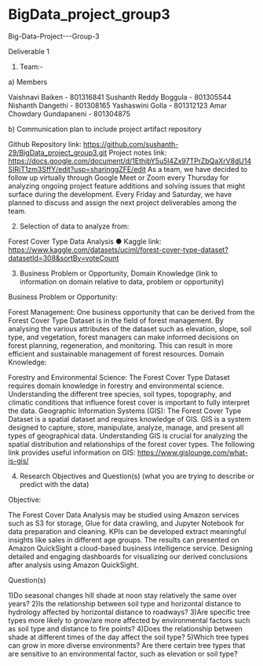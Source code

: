# BigData_project_group3

Big-Data-Project---Group-3

Deliverable 1

1) Team:-

a)  Members

Vaishnavi Baiken                        -  801316841
Sushanth Reddy Boggula          -  801305544
Nishanth Dangethi                     -   801308165
Yashaswini Golla                        -  ​​801312123
Amar Chowdary Gundapaneni   -  801304875

b) Communication plan to include project artifact repository

Github Repository link: https://github.com/sushanth-29/BigData_project_group3.git
Project notes link: https://docs.google.com/document/d/1EthjbY5u5l4Zx97TPrZbQaXrV8dU14SIRiT1zm3SffY/edit?usp=sharinggZFE/edit
As a team, we have decided to follow up virtually through Google Meet or Zoom every Thursday for analyzing ongoing project feature additions and solving issues that might surface during the development. 
 Every Friday and Saturday, we have planned to discuss and assign the next project deliverables among the team.


2)  Selection of data to analyze from:

Forest Cover Type Data Analysis 
●	Kaggle link:
https://www.kaggle.com/datasets/uciml/forest-cover-type-dataset?datasetId=308&sortBy=voteCount


3) Business Problem or Opportunity, Domain Knowledge (link to information on domain relative to data, problem or opportunity)

Business Problem or Opportunity:

Forest Management: One business opportunity that can be derived from the Forest Cover Type Dataset is in the field of forest management. By analysing the various attributes of the dataset such as elevation, slope, soil type, and vegetation, forest managers can make informed decisions on forest planning, regeneration, and monitoring. This can result in more efficient and sustainable management of forest resources.
Domain Knowledge:

Forestry and Environmental Science: The Forest Cover Type Dataset requires domain knowledge in forestry and environmental science. Understanding the different tree species, soil types, topography, and climatic conditions that influence forest cover is important to fully interpret the data. 
Geographic Information Systems (GIS): The Forest Cover Type Dataset is a spatial dataset and requires knowledge of GIS. GIS is a system designed to capture, store, manipulate, analyze, manage, and present all types of geographical data. Understanding GIS is crucial for analyzing the spatial distribution and relationships of the forest cover types. The following link provides useful information on GIS: https://www.gislounge.com/what-is-gis/



4) Research Objectives and Question(s) (what you are trying to describe or predict with the data)

Objective:

The Forest Cover Data Analysis may be studied using Amazon services such as S3 for storage, Glue for data crawling, and Jupyter Notebook for data preparation and cleaning. KPIs can be developed extract meaningful insights like sales in different age groups. The results can presented on Amazon QuickSight a cloud-based business intelligence service. Designing detailed and engaging dashboards for visualizing our derived conclusions after analysis using Amazon QuickSight.

Question(s)

1)Do seasonal changes hill shade at noon stay relatively the same over years?
2)Is the relationship between soil type and horizontal distance to hydrology affected by horizontal distance to roadways?
3)Are specific tree types more likely to grow/are more affected by environmental factors such as soil type and distance to fire points?
4)Does the relationship between shade at different times of the day affect the soil type?
5)Which tree types can grow in more diverse environments? Are there certain tree types that are sensitive to an environmental factor, such as elevation or soil type?







































